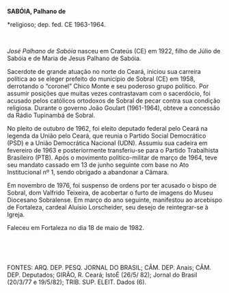 **SABÓIA, Palhano de**

\*religioso; dep. fed. CE 1963-1964.

 

*José Palhano de Sabóia* nasceu em Crateús (CE) em 1922, filho de Júlio
de Sabóia e de Maria de Jesus Palhano de Sabóia.

Sacerdote de grande atuação no norte do Ceará, iniciou sua carreira
política ao se eleger prefeito do município de Sobral (CE) em 1958,
derrotando o “coronel” Chico Monte e seu poderoso grupo político. Por
assumir posições que muitas vezes contrastavam com o sacerdócio, foi
acusado pelos católicos ortodoxos de Sobral de pecar contra sua condição
religiosa. Durante o governo João Goulart (1961-1964), obteve a
concessão da Rádio Tupinambá de Sobral.

No pleito de outubro de 1962, foi eleito deputado federal pelo Ceará na
legenda da União pelo Ceará, que reunia o Partido Social Democrático
(PSD) e a União Democrática Nacional (UDN). Assumiu sua cadeira em
fevereiro de 1963 e posteriormente transferiu-se para o Partido
Trabalhista Brasileiro (PTB). Após o movimento político-militar de março
de 1964, teve seu mandato cassado em 13 de junho seguinte com base no
Ato Institucional nº 1, sendo obrigado a abandonar a Câmara.

Em novembro de 1976, foi suspenso de ordens por ter acusado o bispo de
Sobral, dom Valfrido Teixeira, de acobertar o furto de imagens do Museu
Diocesano Sobralense. Em março do ano seguinte, manifestou ao arcebispo
de Fortaleza, cardeal Aluísio Lorscheider, seu desejo de reintegrar-se à
Igreja.

Faleceu em Fortaleza no dia 18 de maio de 1982.

 

 

FONTES: ARQ. DEP. PESQ. JORNAL DO BRASIL; CÂM. DEP. Anais; CÂM. DEP.
Deputados; GIRÃO, R. Ceará; IstoÉ (26/5/ 82); Jornal do Brasil (20/3/77
e 19/5/82); TRIB. SUP. ELEIT. Dados (6).

 
